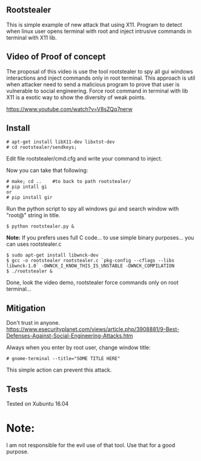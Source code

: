 ## Rootstealer
This is simple example of new attack that using X11. Program to detect when linux user opens terminal with root and inject intrusive commands in terminal with X11 lib.

## Video of Proof of concept

The proposal of this video is use the tool rootstealer to spy all gui windows interactions and inject commands only in root terminal. This approach is util when attacker need to send a malicious program to prove that user  is vulnerable  to social  engineering. Force root command in terminal with lib X11 is a exotic way to show the diversity of weak points.

https://www.youtube.com/watch?v=V8sZQq7nerw

## Install

```
# apt-get install libX11-dev libxtst-dev
# cd rootstealer/sendkeys; 
```

Edit file rootstealer/cmd.cfg and write your command to inject.

Now you can take that following:

```
# make; cd ..    #to back to path rootstealer/ 
# pip intall gi
or
# pip install gir
```
Run the python script to spy all windows gui and search window with "root@" string in title.

```
$ python rootstealer.py &
```

**Note:**
If you prefers uses full  C code... to use  simple binary purposes... you can  uses  rootstealer.c
```
$ sudo apt-get install libwnck-dev
$ gcc -o rootstealer rootstealer.c `pkg-config --cflags --libs libwnck-1.0` -DWNCK_I_KNOW_THIS_IS_UNSTABLE -DWNCK_COMPILATION
$ ./rootstealer &
```
Done, look the video demo, rootstealer force commands only on root terminal...


## Mitigation 

Don't trust in anyone.
https://www.esecurityplanet.com/views/article.php/3908881/9-Best-Defenses-Against-Social-Engineering-Attacks.htm

Always when you enter by root user, change window title:

```
# gnome-terminal --title="SOME TITLE HERE"
```

This simple action can prevent this attack.



## Tests

Tested on Xubuntu 16.04

# Note:

I am not responsible for the evil use of that tool. Use that for a good purpose.
